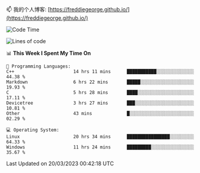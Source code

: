 

<!--
**FreddieGeorge/FreddieGeorge** is a ✨ _special_ ✨ repository because its `README.md` (this file) appears on your GitHub profile.

Here are some ideas to get you started:

- 🔭 I’m currently working on ...
- 🌱 I’m currently learning ...
- 👯 I’m looking to collaborate on ...
- 🤔 I’m looking for help with ...
- 💬 Ask me about ...
- 📫 How to reach me: ...
- 😄 Pronouns: ...
- ⚡ Fun fact: ...
-->


📫 我的个人博客: [https://freddiegeorge.github.io/](https://freddiegeorge.github.io/)


<!--START_SECTION:waka-->
![Code Time](http://img.shields.io/badge/Code%20Time-541%20hrs%2040%20mins-blue)

![Lines of code](https://img.shields.io/badge/From%20Hello%20World%20I%27ve%20Written-1.3%20million%20lines%20of%20code-blue)

📊 **This Week I Spent My Time On** 

```text
💬 Programming Languages: 
C++                      14 hrs 11 mins      ███████████░░░░░░░░░░░░░░   44.38 % 
Markdown                 6 hrs 22 mins       █████░░░░░░░░░░░░░░░░░░░░   19.93 % 
C                        5 hrs 28 mins       ████░░░░░░░░░░░░░░░░░░░░░   17.11 % 
Devicetree               3 hrs 27 mins       ███░░░░░░░░░░░░░░░░░░░░░░   10.81 % 
Other                    43 mins             █░░░░░░░░░░░░░░░░░░░░░░░░   02.29 % 

💻 Operating System: 
Linux                    20 hrs 34 mins      ████████████████░░░░░░░░░   64.33 % 
Windows                  11 hrs 24 mins      █████████░░░░░░░░░░░░░░░░   35.67 % 
```


 Last Updated on 20/03/2023 00:42:18 UTC
<!--END_SECTION:waka-->
